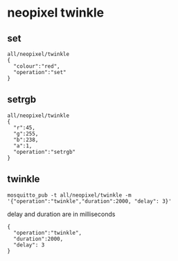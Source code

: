 # neopixel twinkle

## set

```
all/neopixel/twinkle 
{
  "colour":"red",
  "operation":"set"
}
```

## setrgb

```
all/neopixel/twinkle 
{
  "r":45,
  "g":255,
  "b":238,
  "a":1,
  "operation":"setrgb"
}
```

## twinkle
```
mosquitto_pub -t all/neopixel/twinkle -m  '{"operation":"twinkle","duration":2000, "delay": 3}'
```

delay and duration are in milliseconds

```
{
  "operation":"twinkle",
  "duration":2000,
  "delay": 3
}
```